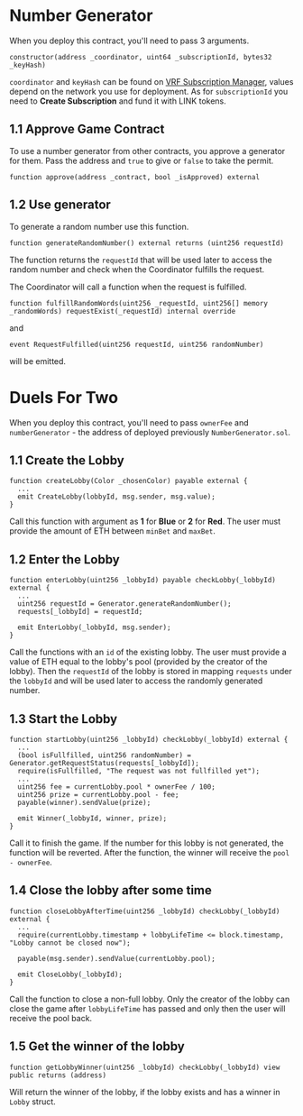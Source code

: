 # Number Generator

When you deploy this contract, you'll need to pass 3 arguments.

```solidity
constructor(address _coordinator, uint64 _subscriptionId, bytes32 _keyHash)
```

`coordinator` and `keyHash` can be found on [VRF Subscription Manager](https://vrf.chain.link), values depend on the network you use for deployment.
As for `subscriptionId` you need to **Create Subscription** and fund it with LINK tokens.

## 1.1 Approve Game Contract

To use a number generator from other contracts, you approve a generator for them. Pass the address and `true` to give or `false` to take the permit.
```solidity
function approve(address _contract, bool _isApproved) external
```

## 1.2 Use generator

To generate a random number use this function.
```solidity
function generateRandomNumber() external returns (uint256 requestId)
```
The function returns the `requestId` that will be used later to access the random number and check when the Coordinator fulfills the request. 

The Coordinator will call a function when the request is fulfilled.
```solidity
function fulfillRandomWords(uint256 _requestId, uint256[] memory _randomWords) requestExist(_requestId) internal override
```
and 
```solidity 
event RequestFulfilled(uint256 requestId, uint256 randomNumber)
```
will be emitted.

# Duels For Two

When you deploy this contract, you'll need to pass `ownerFee` and `numberGenerator` - the address of deployed previously `NumberGenerator.sol`.

## 1.1 Create the Lobby

```solidity
function createLobby(Color _chosenColor) payable external {
  ...
  emit CreateLobby(lobbyId, msg.sender, msg.value);
}
```
Call this function with argument as **1** for **Blue** or **2** for **Red**. The user must provide the amount of ETH between `minBet` and `maxBet`.

## 1.2 Enter the Lobby

```solidity
function enterLobby(uint256 _lobbyId) payable checkLobby(_lobbyId) external {
  ...
  uint256 requestId = Generator.generateRandomNumber();
  requests[_lobbyId] = requestId;

  emit EnterLobby(_lobbyId, msg.sender);
}
```
Call the functions with an `id` of the existing lobby. The user must provide a value of ETH equal to the lobby's pool (provided by the creator of the lobby).
Then the `requestId` of the lobby is stored in mapping `requests` under the `lobbyId` and will be used later to access the randomly generated number.

## 1.3 Start the Lobby

```solidity
function startLobby(uint256 _lobbyId) checkLobby(_lobbyId) external {
  ...
  (bool isFullfilled, uint256 randomNumber) = Generator.getRequestStatus(requests[_lobbyId]);
  require(isFullfilled, "The request was not fullfilled yet");
  ...
  uint256 fee = currentLobby.pool * ownerFee / 100;
  uint256 prize = currentLobby.pool - fee;
  payable(winner).sendValue(prize);

  emit Winner(_lobbyId, winner, prize);
}
```
Call it to finish the game. If the number for this lobby is not generated, the function will be reverted. After the function, the winner will receive the `pool - ownerFee`.

## 1.4 Close the lobby after some time

```solidity
function closeLobbyAfterTime(uint256 _lobbyId) checkLobby(_lobbyId) external {
  ...
  require(currentLobby.timestamp + lobbyLifeTime <= block.timestamp, "Lobby cannot be closed now");

  payable(msg.sender).sendValue(currentLobby.pool);

  emit CloseLobby(_lobbyId);
}
```
Call the function to close a non-full lobby. Only the creator of the lobby can close the game after `lobbyLifeTime` has passed and only then the user will receive the pool back.

## 1.5 Get the winner of the lobby

```solidity
function getLobbyWinner(uint256 _lobbyId) checkLobby(_lobbyId) view public returns (address)
```
Will return the winner of the lobby, if the lobby exists and has a winner in `Lobby` struct.

